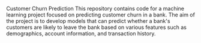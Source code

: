 Customer Churn Prediction
This repository contains code for a machine learning project focused on predicting customer churn in a bank. The aim of the project is to develop models that can predict whether a bank's customers are likely to leave the bank based on various features such as demographics, account information, and transaction history.
